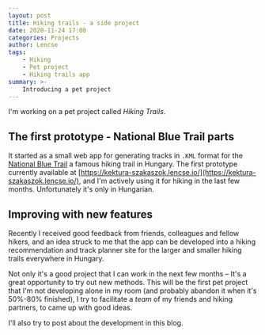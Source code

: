 ```yaml
---
layout: post
title: Hiking trails - a side project
date: 2020-11-24 17:00
categories: Projects
author: Lencse
tags:
    - Hiking
    - Pet project
    - Hiking trails app
summary: >-
    Introducing a pet project
---
```


I'm working on a pet project called *Hiking Trails*.

## The first prototype - National Blue Trail parts

It started as a small web app for generating tracks in `.KML` format for the [National Blue Trail](https://en.wikipedia.org/wiki/National_Blue_Trail) a famous hiking trail in Hungary.
The first prototype currently available at [https://kektura-szakaszok.lencse.io/](https://kektura-szakaszok.lencse.io/), and I'm actively using it for hiking in the last few months. Unfortunately it's only in Hungarian.

## Improving with new features

Recently I received good feedback from friends, colleagues and fellow hikers, and an idea struck to me that the app can be developed into a hiking recommendation and track planner site for the larger and smaller hiking trails everywhere in Hungary.

Not only it's a good project that I can work in the next few months – It's a great opportunity to try out new methods. This will be the first pet project that I'm not developing alone in my room (and probably abandon it when it's 50%-80% finished), I try to facilitate a *team* of my friends and hiking partners, to came up with good ideas.

I'll also try to post about the development in this blog.
